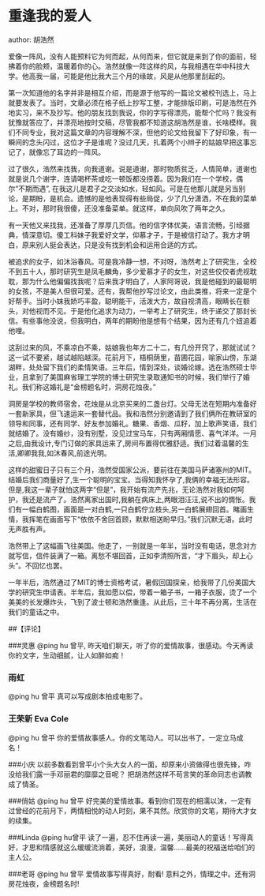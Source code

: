 # 重逢我的爱人
author: 胡浩然

爱像一阵风，没有人能预料它为何而起，从何而来，但它就是来到了你的面前，轻拂着你的脸颊，温暖着你的心。浩然就像一阵这样的风，与我相遇在华中科技大学。他高我一届，可能是他比我大三个月的缘故，风是从他那里刮起的。 
 
第一次知道他的名字并非是相互介绍，而是源于他写的一篇论文被校刊选上，马上就要发表了。当时，文章必须在格子纸上抄写工整，才能排版印刷，可是浩然在外地实习，来不及抄写。他的朋友找到我说，你的字写得漂亮，能帮个忙吗？我没有犹豫就答应了，并漂亮地按时交稿，尽管我都不知道这胡浩然是谁，长啥模样。我们不同专业，我对这篇文章的内容理解不深，但他的论文给我留下了好印象，有一瞬间的念头闪过，这位才子是谁呢？没过几天，扎着两个小辫子的姑娘早把这事忘记了，就像忘了耳边的一阵风。 

过了很久，浩然来找我，向我道谢。说是道谢，那时物质贫乏，人情简单，道谢也就是说几个谢字，连请喝杯茶或吃一顿饭都没捞着。因为我们在一个学校，偶尔“不期而遇”, 在我这儿是君子之交淡如水，轻如风。可是在他那儿就是另当别论，是期盼，是机会。遗憾的是他表现得有些局促，少了几分潇洒，不在我的菜单上。不对，那时我很傻，还没准备菜单。就这样，单向风吹了两年之久。 

有一天他又来找我，还准备了厚厚几页信。他的信字体优美，语言流畅，引经据典，情深意切。傻工科妹子我爱好文学，仰慕才子，于是被信打动了。我方才明白，原来别人挺会表达，只是没有找到机会和运用合适的方式。 

被追求的女子，如沐浴春风。可是我冷静一想，不对呀，浩然考上了研究生，全校不到五十人，那时研究生是凤毛麟角，多少爱慕才子的女生，对这些佼佼者虎视耽耽，那为什么他偏偏找我呢？后来我才明白了，人家阿哥说，我是他碰到的最聪明的女孩，不是美人但很可爱。还有，我帮他抄写过论文，由此类推，将来一定是个好帮手。当时小妺我娇巧丰盈，聪明能干，活泼大方，故自视清高，眼睛长在额头，对他视而不见。于是他化追求为动力，一举考上了研究生，终于递交了那封长信。有些事他没说，但我明白，两年的期盼他是想有个结果，因为还有几个妞追着他哩。 

这刮过来的风，不乘凉白不乘，姑娘我也年方二十二，有几份开窍了，那就试试？这一试不要紧，越试越陷越深。花前月下，梧桐荫里，苗圃花园，喻家山傍，东湖湖畔，处处留下我们的柔情笑语。三年后，情到深处，谈婚论嫁。选在浩然硕士毕业，且拿到了美国麻省理工学院的博士研究生录取通知书的时候，我们举行了婚礼。我们称这婚礼是“金榜题名时，洞房花烛夜。” 

洞房是学校的教师宿舍，花烛是从北京买来的二盏台灯。父母无法在短期内准备好一套新家具，但飞速运来一套替代品。我和浩然分别邀请到了我们俩所在教研室的领导和同事，还有同学、好友参加婚礼。糖果、香烟、瓜籽，加上歌声笑语，我们就结婚了。没有婚纱，没有别墅，没见过宝马车，只有两厢情愿、喜气洋洋。一月之后,由我设计,专门订做的家具运来了,房间布置得优雅舒适。我们过着温馨的生活,卿卿我我,如沐春风,前途光明。 

这样的甜蜜日子只有三个月，浩然受国家公派，要前往在美国马萨诸塞州的MIT。结婚后我们商量好了,生一个聪明的宝宝。当得知我怀孕了,我俩的幸福无法形容。但是,我这一辈子就怕这两字“但是”，我开始有流产先兆，无论浩然对我如何呵护，我还是流产了。浩然离家出国时,我躺在病床上,两眼泪汪汪,说不出的惆怅。我们有一幅白鹤图，画面是一对白鹤,一只白鹤佇立枝头,另一白鹤展翅回首。睹画生情，我挥笔在画面写下“依依不舍回首顾，默默相送盼早归。”我们沉默无语。此时无声胜有声。 

浩然带上了这幅画飞往美国。他走了，一别就是一年半，当时没有电话，思念对方就写信，信件装满了一箱。离愁不堪回首，正如李清照所言，“才下眉头，却上心头”。不回忆也罢。 

一年半后，浩然通过了MIT的博士资格考试，暑假回国探亲，给我带了几份美国大学的研究生申请表。半年后，我如愿以偿，带着一箱子书，一箱子衣服，烫了一个美美的长发爆炸头，飞到了波士顿和浩然重逢。从此后，三十年不再分离，生活在我们的童话之中。 
 
##【评论】 

###灵惠 
@ping hu 曾平, 昨天咱们聊天，听了你的爱情故事，很感动。今天再读你的文字，生动细腻，让人如醉如痴！ 

### 雨虹 
@ping hu 曾平 真可以写成剧本拍成电影了。
 
### 王荣新 Eva Cole 
@ping hu 曾平 你的爱情故事感人。你的文笔动人。可以出书了。一定立马成名！ 
 
###小庆 
以前多数看到曾平小个头大女人的一面，却原来小资做得也很先锋，咋没给我们露一手邓丽君的靡靡之音呢？ 把胡浩然这样不苟言笑的革命同志也调教成了情圣。 

###俏姑 
@ping hu 曾平 好完美的爱情故事。看到你们现在的相濡以沫，一定有过曾经的花前月下，两情相悦的动人时刻，果不其然。欣赏你的文笔，期待大才女的续集。
 
###Linda 
@ping hu曾平 读了一遍，忍不住再读一遍，美丽动人的童话！写得真好，才思和情感就这么缓缓流淌着，美好，浪漫，温馨……最美的祝福送给咱们的主人公。 

###老哥 
@ping hu 曾平 爱情故事写得真好，耐看! 意料之外，情理之中。还有洞房花烛夜，金榜题名时! 

